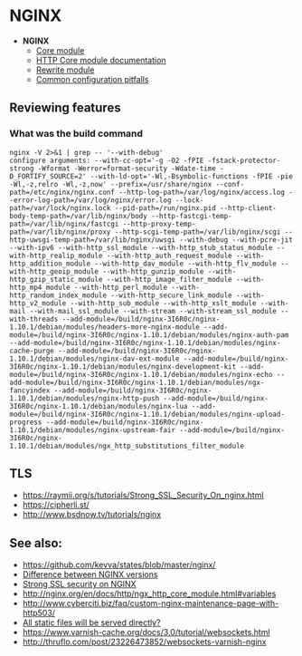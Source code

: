 # NGINX

* **NGINX**
  * [Core module](http://nginx.org/en/docs/ngx_core_module.html)
  * [HTTP Core module documentation](http://nginx.org/en/docs/http/ngx_http_core_module.html)
  * [Rewrite module](http://nginx.org/en/docs/http/ngx_http_rewrite_module.html#rewrite)
  * [Common configuration pitfalls](https://www.nginx.com/resources/wiki/start/topics/tutorials/config_pitfalls/)


## Reviewing features

### What was the build command

    nginx -V 2>&1 | grep -- '--with-debug'
    configure arguments: --with-cc-opt='-g -O2 -fPIE -fstack-protector-strong -Wformat -Werror=format-security -Wdate-time -D_FORTIFY_SOURCE=2' --with-ld-opt='-Wl,-Bsymbolic-functions -fPIE -pie -Wl,-z,relro -Wl,-z,now' --prefix=/usr/share/nginx --conf-path=/etc/nginx/nginx.conf --http-log-path=/var/log/nginx/access.log --error-log-path=/var/log/nginx/error.log --lock-path=/var/lock/nginx.lock --pid-path=/run/nginx.pid --http-client-body-temp-path=/var/lib/nginx/body --http-fastcgi-temp-path=/var/lib/nginx/fastcgi --http-proxy-temp-path=/var/lib/nginx/proxy --http-scgi-temp-path=/var/lib/nginx/scgi --http-uwsgi-temp-path=/var/lib/nginx/uwsgi --with-debug --with-pcre-jit --with-ipv6 --with-http_ssl_module --with-http_stub_status_module --with-http_realip_module --with-http_auth_request_module --with-http_addition_module --with-http_dav_module --with-http_flv_module --with-http_geoip_module --with-http_gunzip_module --with-http_gzip_static_module --with-http_image_filter_module --with-http_mp4_module --with-http_perl_module --with-http_random_index_module --with-http_secure_link_module --with-http_v2_module --with-http_sub_module --with-http_xslt_module --with-mail --with-mail_ssl_module --with-stream --with-stream_ssl_module --with-threads --add-module=/build/nginx-3I6R0c/nginx-1.10.1/debian/modules/headers-more-nginx-module --add-module=/build/nginx-3I6R0c/nginx-1.10.1/debian/modules/nginx-auth-pam --add-module=/build/nginx-3I6R0c/nginx-1.10.1/debian/modules/nginx-cache-purge --add-module=/build/nginx-3I6R0c/nginx-1.10.1/debian/modules/nginx-dav-ext-module --add-module=/build/nginx-3I6R0c/nginx-1.10.1/debian/modules/nginx-development-kit --add-module=/build/nginx-3I6R0c/nginx-1.10.1/debian/modules/nginx-echo --add-module=/build/nginx-3I6R0c/nginx-1.10.1/debian/modules/ngx-fancyindex --add-module=/build/nginx-3I6R0c/nginx-1.10.1/debian/modules/nginx-http-push --add-module=/build/nginx-3I6R0c/nginx-1.10.1/debian/modules/nginx-lua --add-module=/build/nginx-3I6R0c/nginx-1.10.1/debian/modules/nginx-upload-progress --add-module=/build/nginx-3I6R0c/nginx-1.10.1/debian/modules/nginx-upstream-fair --add-module=/build/nginx-3I6R0c/nginx-1.10.1/debian/modules/ngx_http_substitutions_filter_module

## TLS

* https://raymii.org/s/tutorials/Strong_SSL_Security_On_nginx.html
* https://cipherli.st/
* http://www.bsdnow.tv/tutorials/nginx


## See also:

* https://github.com/kevva/states/blob/master/nginx/
* [Difference between NGINX versions](https://gist.github.com/jpetazzo/1152774)
* [Strong SSL security on NGINX](https://raymii.org/s/tutorials/Strong_SSL_Security_On_nginx.html)
* http://nginx.org/en/docs/http/ngx_http_core_module.html#variables
* http://www.cyberciti.biz/faq/custom-nginx-maintenance-page-with-http503/
* [All static files will be served directly?](http://stackoverflow.com/questions/19515132/nginx-cache-static-files#answer-20843725)
* https://www.varnish-cache.org/docs/3.0/tutorial/websockets.html
* http://thruflo.com/post/23226473852/websockets-varnish-nginx
